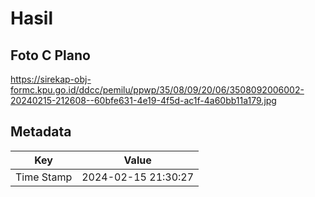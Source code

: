 # Hasil

## Foto C Plano

https://sirekap-obj-formc.kpu.go.id/ddcc/pemilu/ppwp/35/08/09/20/06/3508092006002-20240215-212608--60bfe631-4e19-4f5d-ac1f-4a60bb11a179.jpg


## Metadata

| Key        | Value               |
| ---------- | ------------------- |
| Time Stamp | 2024-02-15 21:30:27 |



